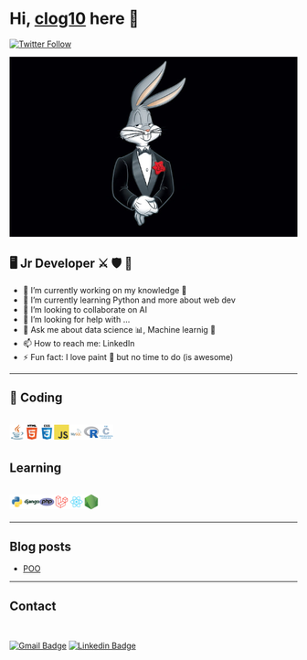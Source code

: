 
# Hi, [clog10][website] here 👋

[![Twitter Follow](https://img.shields.io/twitter/follow/carlos_clog10?color=%231DA1F2&label=Carlos%20Loaeza&logo=twitter&logoColor=%231DA1F2&style=for-the-badge)](https://twitter.com/carlos_clog10)

<img src="https://github.com/clog10/clog10/blob/main/looney-tunes-bugs-bunny-rabbit-tuxedo-wallpaper-preview.jpg">

## 🖥️ Jr Developer ⚔️ 🛡️ 🔭

- 🔭 I’m currently working on my knowledge 🧠
- 🌱 I’m currently learning Python and more about web dev
- 👯 I’m looking to collaborate on AI
- 🤔 I’m looking for help with ...
- 💬 Ask me about data science :bar_chart:, Machine learnig :robot:
- 📫 How to reach me: LinkedIn
- ⚡ Fun fact: I love paint 🎨 but no time to do (is awesome)
---

## 🚀 Coding
<br>


<img align="left" alt="MySQL" width="26px" src="https://raw.githubusercontent.com/github/explore/80688e429a7d4ef2fca1e82350fe8e3517d3494d/topics/java/java.png" />
<img align="left" alt="HTML5" width="26px" src="https://raw.githubusercontent.com/github/explore/80688e429a7d4ef2fca1e82350fe8e3517d3494d/topics/html/html.png" />
<img align="left" alt="CSS3" width="26px" src="https://raw.githubusercontent.com/github/explore/80688e429a7d4ef2fca1e82350fe8e3517d3494d/topics/css/css.png" />
<img align="left" alt="JavaScript" width="26px" src="https://raw.githubusercontent.com/github/explore/80688e429a7d4ef2fca1e82350fe8e3517d3494d/topics/javascript/javascript.png" />
<img align="left" alt="MySQL" width="26px" src="https://raw.githubusercontent.com/github/explore/80688e429a7d4ef2fca1e82350fe8e3517d3494d/topics/mysql/mysql.png" />
<img align="left" alt="MySQL" width="26px" src="https://raw.githubusercontent.com/github/explore/80688e429a7d4ef2fca1e82350fe8e3517d3494d/topics/r/r.png" />
<img align="left" alt="MySQL" width="26px" src="https://raw.githubusercontent.com/github/explore/80688e429a7d4ef2fca1e82350fe8e3517d3494d/topics/c/c.png" />

<br/>
<br/>

## Learning
<br/>

<img align="left" alt="Python" width="26px" src="https://raw.githubusercontent.com/github/explore/80688e429a7d4ef2fca1e82350fe8e3517d3494d/topics/python/python.png" />
<img align="left" alt="Django" width="26px" src="https://raw.githubusercontent.com/github/explore/80688e429a7d4ef2fca1e82350fe8e3517d3494d/topics/django/django.png" />
<img align="left" alt="Php" width="26px" src="https://raw.githubusercontent.com/github/explore/80688e429a7d4ef2fca1e82350fe8e3517d3494d/topics/php/php.png" />
<img align="left" alt="Laravel" width="26px" src="https://raw.githubusercontent.com/github/explore/80688e429a7d4ef2fca1e82350fe8e3517d3494d/topics/laravel/laravel.png" />
<img align="left" alt="React" width="26px" src="https://raw.githubusercontent.com/github/explore/80688e429a7d4ef2fca1e82350fe8e3517d3494d/topics/react/react.png" />
<img align="left" alt="NodeJs" width="26px" src="https://raw.githubusercontent.com/github/explore/80688e429a7d4ef2fca1e82350fe8e3517d3494d/topics/nodejs/nodejs.png" />
<br/>
<br/>
 
---
## Blog posts
<!-- BLOG-POST-LIST:START -->
- [POO](https://dev.to/clog10/poo-2je7)
<!-- BLOG-POST-LIST:END -->



---

## Contact
<br/>

[![Gmail Badge](https://img.shields.io/badge/Gmail-be5542?style=flat-square&logo=gmail&logoColor=white)](mailto:carlosloaeza100598@gmail.com) 
[![Linkedin Badge](https://img.shields.io/badge/-LinkedIn-0e76a8?style=flat-square&logo=Linkedin&logoColor=white)](https://www.linkedin.com/in/carlos-de-jesus-gutierrez-loaeza-86841318a/)

<!-- Sitio web al que nos dirijirá-->
[website]: https://

